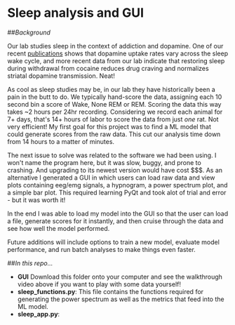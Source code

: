# Sleep analysis and GUI

##*Background*

Our lab studies sleep in the context of addiction and dopamine. One of our recent [publications](https://www.nature.com/articles/s41386-020-00879-2) shows that dopamine uptake rates vary across the sleep wake cycle, and more recent data from our lab indicate that restoring sleep during withdrawal from cocaine reduces drug craving and normalizes striatal dopamine transmission.  Neat!

As cool as sleep studies may be, in our lab they have historically been a pain in the butt to do. We typically hand-score the data, assigning each 10 second bin a score of Wake, None REM or REM. Scoring the data this way takes ~2 hours per 24hr recording. Considering we record each animal for 7+ days, that's 14+ hours of labor to score the data from just *one* rat. Not very efficient! My first goal for this project was to find a ML model that could generate scores from the raw data. This cut our analysis time down from 14 hours to a matter of minutes.

The next issue to solve was related to the software we had been using. I won't name the program here, but it was slow, buggy, and prone to crashing. And upgrading to its newest version would have cost $$$. As an alternative I generated a GUI in which users can load raw data and view plots containing eeg/emg signals, a hypnogram, a power spectrum plot, and a simple bar plot. This required learning PyQt and took alot of trial and error - but it was worth it!

In the end I was able to load my model into the GUI so that the user can load a file, generate scores for it instantly, and then cruise through the data and see how well the model performed.

Future additions will include options to train a new model, evaluate model performance, and run batch analyses to make things even faster.

##*In this repo...*
* **GUI** Download this folder onto your computer and see the walkthrough video above if you want to play with some data yourself!
* **sleep_functions.py**: This file contains the functions required for generating the power spectrum as well as the metrics that feed into the ML model. 
* **sleep_app.py**: 
